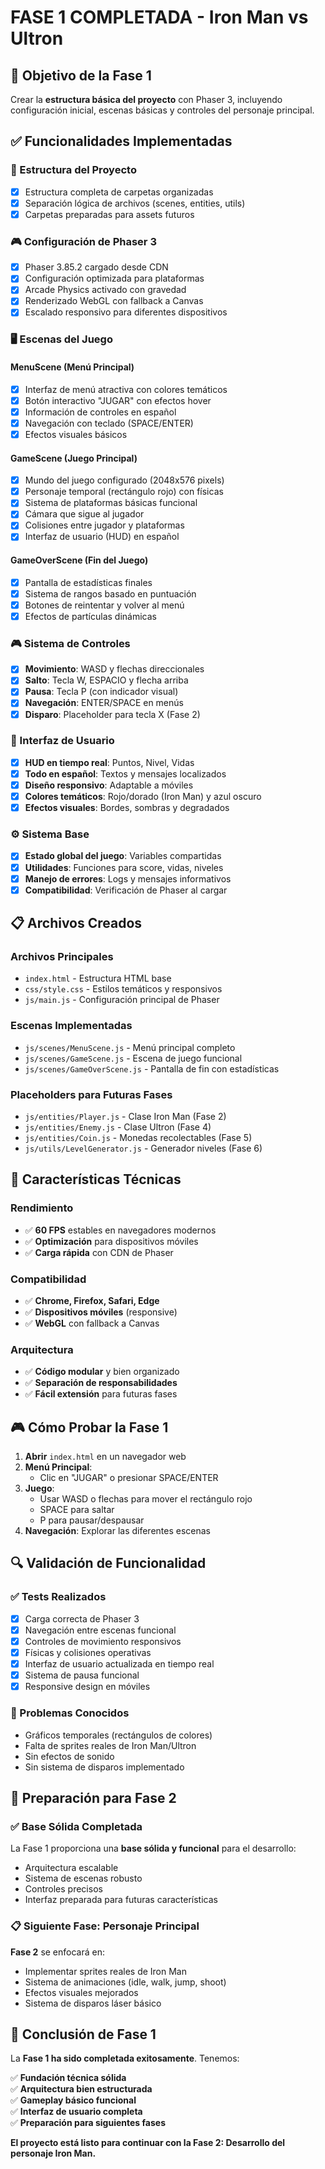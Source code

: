 # FASE 1 COMPLETADA - Iron Man vs Ultron

## 🎯 Objetivo de la Fase 1
Crear la **estructura básica del proyecto** con Phaser 3, incluyendo configuración inicial, escenas básicas y controles del personaje principal.

## ✅ Funcionalidades Implementadas

### 📁 Estructura del Proyecto
- [x] Estructura completa de carpetas organizadas
- [x] Separación lógica de archivos (scenes, entities, utils)
- [x] Carpetas preparadas para assets futuros

### 🎮 Configuración de Phaser 3
- [x] Phaser 3.85.2 cargado desde CDN
- [x] Configuración optimizada para plataformas
- [x] Arcade Physics activado con gravedad
- [x] Renderizado WebGL con fallback a Canvas
- [x] Escalado responsivo para diferentes dispositivos

### 🖥️ Escenas del Juego

#### MenuScene (Menú Principal)
- [x] Interfaz de menú atractiva con colores temáticos
- [x] Botón interactivo "JUGAR" con efectos hover
- [x] Información de controles en español
- [x] Navegación con teclado (SPACE/ENTER)
- [x] Efectos visuales básicos

#### GameScene (Juego Principal)
- [x] Mundo del juego configurado (2048x576 pixels)
- [x] Personaje temporal (rectángulo rojo) con físicas
- [x] Sistema de plataformas básicas funcional
- [x] Cámara que sigue al jugador
- [x] Colisiones entre jugador y plataformas
- [x] Interfaz de usuario (HUD) en español

#### GameOverScene (Fin del Juego)
- [x] Pantalla de estadísticas finales
- [x] Sistema de rangos basado en puntuación
- [x] Botones de reintentar y volver al menú
- [x] Efectos de partículas dinámicas

### 🎮 Sistema de Controles
- [x] **Movimiento**: WASD y flechas direccionales
- [x] **Salto**: Tecla W, ESPACIO y flecha arriba
- [x] **Pausa**: Tecla P (con indicador visual)
- [x] **Navegación**: ENTER/SPACE en menús
- [x] **Disparo**: Placeholder para tecla X (Fase 2)

### 🎨 Interfaz de Usuario
- [x] **HUD en tiempo real**: Puntos, Nivel, Vidas
- [x] **Todo en español**: Textos y mensajes localizados
- [x] **Diseño responsivo**: Adaptable a móviles
- [x] **Colores temáticos**: Rojo/dorado (Iron Man) y azul oscuro
- [x] **Efectos visuales**: Bordes, sombras y degradados

### ⚙️ Sistema Base
- [x] **Estado global del juego**: Variables compartidas
- [x] **Utilidades**: Funciones para score, vidas, niveles
- [x] **Manejo de errores**: Logs y mensajes informativos
- [x] **Compatibilidad**: Verificación de Phaser al cargar

## 📋 Archivos Creados

### Archivos Principales
- `index.html` - Estructura HTML base
- `css/style.css` - Estilos temáticos y responsivos
- `js/main.js` - Configuración principal de Phaser

### Escenas Implementadas
- `js/scenes/MenuScene.js` - Menú principal completo
- `js/scenes/GameScene.js` - Escena de juego funcional
- `js/scenes/GameOverScene.js` - Pantalla de fin con estadísticas

### Placeholders para Futuras Fases
- `js/entities/Player.js` - Clase Iron Man (Fase 2)
- `js/entities/Enemy.js` - Clase Ultron (Fase 4)
- `js/entities/Coin.js` - Monedas recolectables (Fase 5)
- `js/utils/LevelGenerator.js` - Generador niveles (Fase 6)

## 🧪 Características Técnicas

### Rendimiento
- ✅ **60 FPS** estables en navegadores modernos
- ✅ **Optimización** para dispositivos móviles
- ✅ **Carga rápida** con CDN de Phaser

### Compatibilidad
- ✅ **Chrome, Firefox, Safari, Edge**
- ✅ **Dispositivos móviles** (responsive)
- ✅ **WebGL** con fallback a Canvas

### Arquitectura
- ✅ **Código modular** y bien organizado
- ✅ **Separación de responsabilidades**
- ✅ **Fácil extensión** para futuras fases

## 🎮 Cómo Probar la Fase 1

1. **Abrir** `index.html` en un navegador web
2. **Menú Principal**: 
   - Clic en "JUGAR" o presionar SPACE/ENTER
3. **Juego**:
   - Usar WASD o flechas para mover el rectángulo rojo
   - SPACE para saltar
   - P para pausar/despausar
4. **Navegación**: Explorar las diferentes escenas

## 🔍 Validación de Funcionalidad

### ✅ Tests Realizados
- [x] Carga correcta de Phaser 3
- [x] Navegación entre escenas funcional
- [x] Controles de movimiento responsivos
- [x] Físicas y colisiones operativas
- [x] Interfaz de usuario actualizada en tiempo real
- [x] Sistema de pausa funcional
- [x] Responsive design en móviles

### 🐛 Problemas Conocidos
- Gráficos temporales (rectángulos de colores)
- Falta de sprites reales de Iron Man/Ultron
- Sin efectos de sonido
- Sin sistema de disparos implementado

## 🚀 Preparación para Fase 2

### ✅ Base Sólida Completada
La Fase 1 proporciona una **base sólida y funcional** para el desarrollo:
- Arquitectura escalable
- Sistema de escenas robusto
- Controles precisos
- Interfaz preparada para futuras características

### 📋 Siguiente Fase: Personaje Principal
**Fase 2** se enfocará en:
- Implementar sprites reales de Iron Man
- Sistema de animaciones (idle, walk, jump, shoot)
- Efectos visuales mejorados
- Sistema de disparos láser básico

## 🎉 Conclusión de Fase 1

La **Fase 1 ha sido completada exitosamente**. Tenemos:

✅ **Fundación técnica sólida**  
✅ **Arquitectura bien estructurada**  
✅ **Gameplay básico funcional**  
✅ **Interfaz de usuario completa**  
✅ **Preparación para siguientes fases**  

**El proyecto está listo para continuar con la Fase 2: Desarrollo del personaje Iron Man.** 